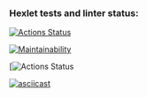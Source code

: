 ### Hexlet tests and linter status:
[![Actions Status](https://github.com/lipanissa9helen/frontend-project-46/workflows/hexlet-check/badge.svg)](https://github.com/lipanissa9helen/frontend-project-46/actions)

[![Maintainability](https://api.codeclimate.com/v1/badges/a9f1ce439ecf499b6c84/maintainability)](https://codeclimate.com/github/lipanissa9helen/frontend-project-46/maintainability)

[![Actions Status](https://github.com/lipanissa9helen/frontend-project-46/actions/workflows/main.yml)

[![asciicast](https://asciinema.org/a/YIEujoA7TkysepnN85Uw8IaQm.svg)](https://asciinema.org/a/YIEujoA7TkysepnN85Uw8IaQm)
